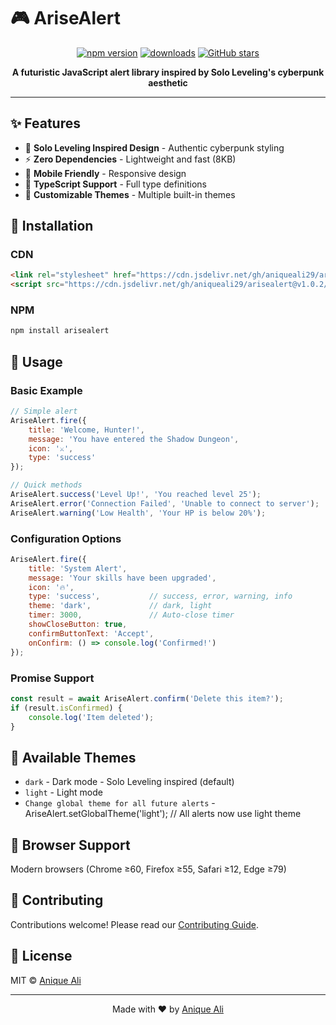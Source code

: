 # 🎮 AriseAlert

<div align="center">
  
  [![npm version](https://img.shields.io/npm/v/arisealert?style=for-the-badge&color=00d4ff)](https://www.npmjs.com/package/arisealert)
  [![downloads](https://img.shields.io/npm/dm/arisealert?style=for-the-badge&color=00ff88)](https://www.npmjs.com/package/arisealert)
  [![GitHub stars](https://img.shields.io/github/stars/aniqueali29/arisealert?style=for-the-badge&color=ff6b6b)](https://github.com/aniqueali29/arisealert)
  
  **A futuristic JavaScript alert library inspired by Solo Leveling's cyberpunk aesthetic**
  
</div>

---

## ✨ Features

- 🎨 **Solo Leveling Inspired Design** - Authentic cyberpunk styling
- ⚡ **Zero Dependencies** - Lightweight and fast (8KB)
- 📱 **Mobile Friendly** - Responsive design
- 🔧 **TypeScript Support** - Full type definitions
- 🌈 **Customizable Themes** - Multiple built-in themes

## 🚀 Installation

### CDN
```html
<link rel="stylesheet" href="https://cdn.jsdelivr.net/gh/aniqueali29/arisealert@v1.0.2/dist/arisealert.min.css">
<script src="https://cdn.jsdelivr.net/gh/aniqueali29/arisealert@v1.0.2/dist/arisealert.min.js"></script>
```

### NPM
```bash
npm install arisealert
```

## 📖 Usage

### Basic Example
```javascript
// Simple alert
AriseAlert.fire({
    title: 'Welcome, Hunter!',
    message: 'You have entered the Shadow Dungeon',
    icon: '⚔️',
    type: 'success'
});

// Quick methods
AriseAlert.success('Level Up!', 'You reached level 25');
AriseAlert.error('Connection Failed', 'Unable to connect to server');
AriseAlert.warning('Low Health', 'Your HP is below 20%');
```

### Configuration Options
```javascript
AriseAlert.fire({
    title: 'System Alert',
    message: 'Your skills have been upgraded',
    icon: '🔥',
    type: 'success',           // success, error, warning, info
    theme: 'dark',             // dark, light
    timer: 3000,               // Auto-close timer
    showCloseButton: true,
    confirmButtonText: 'Accept',
    onConfirm: () => console.log('Confirmed!')
});
```

### Promise Support
```javascript
const result = await AriseAlert.confirm('Delete this item?');
if (result.isConfirmed) {
    console.log('Item deleted');
}
```

## 🎨 Available Themes

- `dark` - Dark mode - Solo Leveling inspired (default)
- `light` - Light mode
- `Change global theme for all future alerts` - AriseAlert.setGlobalTheme('light'); // All alerts now use light theme 

## 🌟 Browser Support

Modern browsers (Chrome ≥60, Firefox ≥55, Safari ≥12, Edge ≥79)

## 🤝 Contributing

Contributions welcome! Please read our [Contributing Guide](CONTRIBUTING.md).

## 📄 License

MIT © [Anique Ali](https://github.com/aniqueali29)

---

<div align="center">
  Made with ❤️ by <a href="https://github.com/aniqueali29">Anique Ali</a>
</div>
